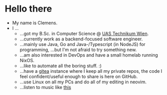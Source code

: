 # Hello there

- My name is Clemens.
- I ...
  - ...got my B.Sc. in Computer Science @
    [UAS Technikum Wien](https://www.technikum-wien.at/en/).
  - ...currently work as a backend-focused software engineer.
  - ...mainly use Java, Go and Java-/Typescript (in NodeJS) for programming,
    ...but I'm not afraid to try something new.
  - ...am also interested in DevOps and have a small homelab running NixOS.
  - ...like to automate all the boring stuff. :)
  - ...have a [gitea](https://gitea.io/en-us/) instance where I keep all my
    private repos, the code I feel confident/useful enough to share is here on
    GitHub.
  - ...use Linux on all my PCs and do all of my editing in neovim.
  - ...listen to music like [this](https://www.youtube.com/watch?v=GPfcL5K7VZ8)
